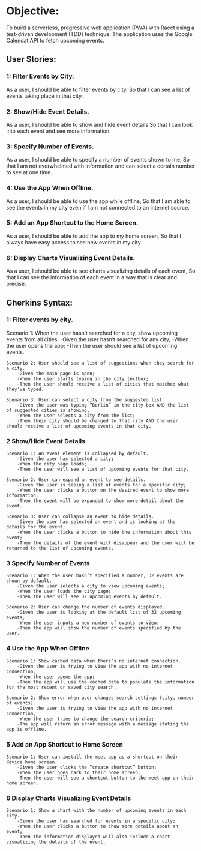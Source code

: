 # Objective:

To build a serverless, progressive web application (PWA) with Raect using a test-driven development (TDD) technique. The application uses the Google Calendat API to fetch upcoming events.


## User Stories:

### 1: Filter Events by City. 
As a user,
I should be able to filter events by city,
So that I can see a list of events taking place in that city.
	
### 2: Show/Hide Event Details. 
As a user,
I should be able to show and hide event details
So that I can look into each event and see more information.

### 3: Specify Number of Events. 
As a user,
I should be able to specify a number of events shown to me,
So that I am not overwhelmed with information and can select a certain number to see at one time.

### 4: Use the App When Offline.
As a user,
I should be able to use the app while offline,
So that I am able to see the events in my city even if I am not connected to an internet source.

### 5: Add an App Shortcut to the Home Screen. 
As a user,
I should be able to add the app to my home screen,
So that I always have easy access to see new events in my city.

### 6: Display Charts Visualizing Event Details.
As a user,
I should be able to see charts visualizing details of each event,
So that I can see the information of each event in a way that is clear and precise.



## Gherkins Syntax:

### 1: Filter events by city.
Scenario 1: When the user hasn’t searched for a city, show upcoming events from all cities. 
    -Given the user hasn’t searched for any city;
    -When the user opens the app;
    -Then the user should see a list of upcoming events.

    Scenario 2: User should see a list of suggestions when they search for a city.
		-Given the main page is open;
		-When the user starts typing in the city textbox;
		-Then the user should receive a list of cities that matched what they’ve typed.

    Scenario 3: User can select a city from the suggested list. 
		-Given the user was typing “Berlin” in the city box AND the list of suggested cities is showing;
		-When the user selects a city from the list;
		-Then their city should be changed to that city AND the user should receive a list of upcoming events in that city.

### 2 Show/Hide Event Details

    Scenario 1: An event element is collapsed by default.
		-Given the user has selected a city;
		-When the city page loads;
		-Then the user will see a list of upcoming events for that city.

    Scenario 2: User can expand an event to see details.
		-Given the user is seeing a list of events for a specific city;
		-When the user clicks a button on the desired event to show more information;
		-Then the event will be expanded to show more detail about the event.

    Scenario 3: User can collapse an event to hide details.
		-Given the user has selected an event and is looking at the details for the event;
		-When the user clicks a button to hide the information about this event;
		-Then the details of the event will disappear and the user will be returned to the list of upcoming events.

### 3 Specify Number of Events

    Scenario 1: When the user hasn’t specified a number, 32 events are shown by default.
		-Given the user selects a city to view upcoming events;
		-When the user loads the city page;
		-Then the user will see 32 upcoming events by default.

    Scenario 2: User can change the number of events displayed.
		-Given the user is looking at the default list of 32 upcoming events;
		-When the user inputs a new number of events to view;
		-Then the app will show the number of events specified by the user.

### 4 Use the App When Offline

    Scenario 1: Show cached data when there’s no internet connection.
		-Given the user is trying to view the app with no internet connection;
		-When the user opens the app;
        -Then the app will use the cached data to populate the information for the most recent or saved city search.

    Scenario 2: Show error when user changes search settings (city, number of events).
		-Given the user is trying to view the app with no internet connection;
		-When the user tries to change the search criteria;
		-The app will return an error message with a message stating the app is offline.

### 5 Add an App Shortcut to Home Screen 

    Scenario 1: User can install the meet app as a shortcut on their device home screen.
		-Given the user clicks the “create shortcut” button;
		-When the user goes back to their home screen;
		-Then the user will see a shortcut button to the meet app on their home screen.

### 6 Display Charts Visualizing Event Details
    Scenario 1: Show a chart with the number of upcoming events in each city.
		-Given the user has searched for events in a specific city;
		-When the user clicks a button to show more details about an event;
		-Then the information displayed will also include a chart visualizing the details of the event.